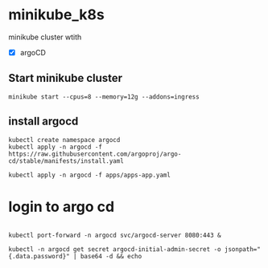 # minikube_k8s

minikube cluster wtith

- [x] argoCD

## Start minikube cluster
```bach
minikube start --cpus=8 --memory=12g --addons=ingress
```

## install argocd
```
kubectl create namespace argocd
kubectl apply -n argocd -f https://raw.githubusercontent.com/argoproj/argo-cd/stable/manifests/install.yaml

kubectl apply -n argocd -f apps/apps-app.yaml
```

# login to argo cd
```

kubectl port-forward -n argocd svc/argocd-server 8080:443 &

kubectl -n argocd get secret argocd-initial-admin-secret -o jsonpath="{.data.password}" | base64 -d && echo



```
